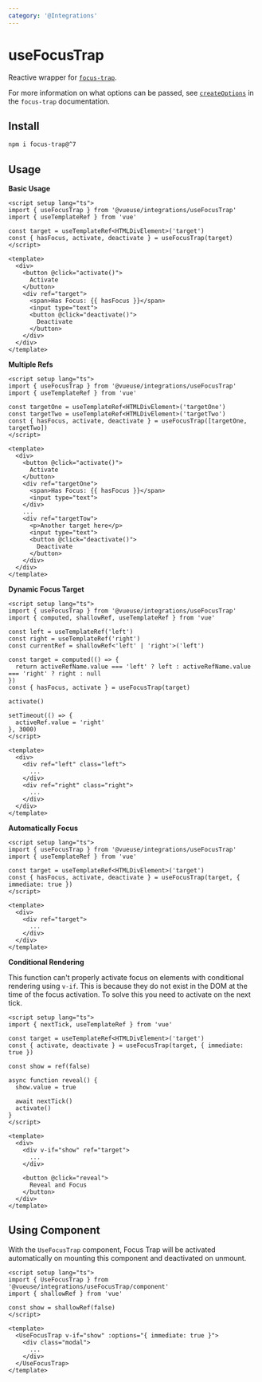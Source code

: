 ```yaml
---
category: '@Integrations'
---
```


# useFocusTrap

Reactive wrapper for [`focus-trap`](https://github.com/focus-trap/focus-trap).

For more information on what options can be passed, see [`createOptions`](https://github.com/focus-trap/focus-trap#createoptions) in the `focus-trap` documentation.

## Install

```bash
npm i focus-trap@^7
```

## Usage

**Basic Usage**

```vue
<script setup lang="ts">
import { useFocusTrap } from '@vueuse/integrations/useFocusTrap'
import { useTemplateRef } from 'vue'

const target = useTemplateRef<HTMLDivElement>('target')
const { hasFocus, activate, deactivate } = useFocusTrap(target)
</script>

<template>
  <div>
    <button @click="activate()">
      Activate
    </button>
    <div ref="target">
      <span>Has Focus: {{ hasFocus }}</span>
      <input type="text">
      <button @click="deactivate()">
        Deactivate
      </button>
    </div>
  </div>
</template>
```

**Multiple Refs**

```vue
<script setup lang="ts">
import { useFocusTrap } from '@vueuse/integrations/useFocusTrap'
import { useTemplateRef } from 'vue'

const targetOne = useTemplateRef<HTMLDivElement>('targetOne')
const targetTwo = useTemplateRef<HTMLDivElement>('targetTwo')
const { hasFocus, activate, deactivate } = useFocusTrap([targetOne, targetTwo])
</script>

<template>
  <div>
    <button @click="activate()">
      Activate
    </button>
    <div ref="targetOne">
      <span>Has Focus: {{ hasFocus }}</span>
      <input type="text">
    </div>
    ...
    <div ref="targetTow">
      <p>Another target here</p>
      <input type="text">
      <button @click="deactivate()">
        Deactivate
      </button>
    </div>
  </div>
</template>
```

**Dynamic Focus Target**

```vue
<script setup lang="ts">
import { useFocusTrap } from '@vueuse/integrations/useFocusTrap'
import { computed, shallowRef, useTemplateRef } from 'vue'

const left = useTemplateRef('left')
const right = useTemplateRef('right')
const currentRef = shallowRef<'left' | 'right'>('left')

const target = computed(() => {
  return activeRefName.value === 'left' ? left : activeRefName.value === 'right' ? right : null
})
const { hasFocus, activate } = useFocusTrap(target)

activate()

setTimeout(() => {
  activeRef.value = 'right'
}, 3000)
</script>

<template>
  <div>
    <div ref="left" class="left">
      ...
    </div>
    <div ref="right" class="right">
      ...
    </div>
  </div>
</template>
```

**Automatically Focus**

```vue
<script setup lang="ts">
import { useFocusTrap } from '@vueuse/integrations/useFocusTrap'
import { useTemplateRef } from 'vue'

const target = useTemplateRef<HTMLDivElement>('target')
const { hasFocus, activate, deactivate } = useFocusTrap(target, { immediate: true })
</script>

<template>
  <div>
    <div ref="target">
      ...
    </div>
  </div>
</template>
```

**Conditional Rendering**

This function can't properly activate focus on elements with conditional rendering using `v-if`. This is because they do not exist in the DOM at the time of the focus activation. To solve this you need to activate on the next tick.

```vue
<script setup lang="ts">
import { nextTick, useTemplateRef } from 'vue'

const target = useTemplateRef<HTMLDivElement>('target')
const { activate, deactivate } = useFocusTrap(target, { immediate: true })

const show = ref(false)

async function reveal() {
  show.value = true

  await nextTick()
  activate()
}
</script>

<template>
  <div>
    <div v-if="show" ref="target">
      ...
    </div>

    <button @click="reveal">
      Reveal and Focus
    </button>
  </div>
</template>
```

## Using Component

With the `UseFocusTrap` component, Focus Trap will be activated automatically on mounting this component and deactivated on unmount.

```vue
<script setup lang="ts">
import { UseFocusTrap } from '@vueuse/integrations/useFocusTrap/component'
import { shallowRef } from 'vue'

const show = shallowRef(false)
</script>

<template>
  <UseFocusTrap v-if="show" :options="{ immediate: true }">
    <div class="modal">
      ...
    </div>
  </UseFocusTrap>
</template>
```

